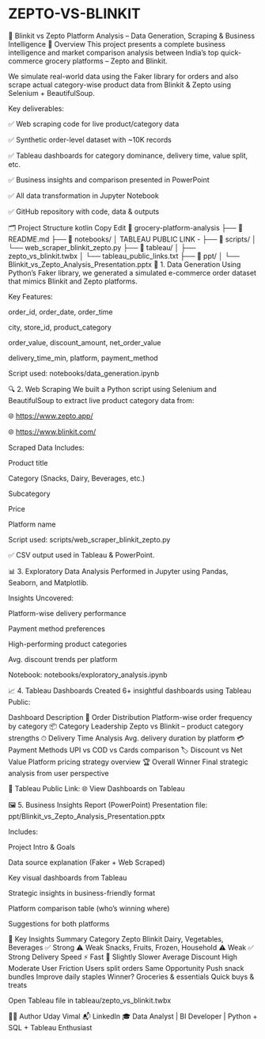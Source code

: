 # ZEPTO-VS-BLINKIT
🛒 Blinkit vs Zepto Platform Analysis – Data Generation, Scraping & Business Intelligence
📌 Overview
This project presents a complete business intelligence and market comparison analysis between India’s top quick-commerce grocery platforms – Zepto and Blinkit.

We simulate real-world data using the Faker library for orders and also scrape actual category-wise product data from Blinkit & Zepto using Selenium + BeautifulSoup.

Key deliverables:

✅ Web scraping code for live product/category data

✅ Synthetic order-level dataset with ~10K records

✅ Tableau dashboards for category dominance, delivery time, value split, etc.

✅ Business insights and comparison presented in PowerPoint

✅ All data transformation in Jupyter Notebook

✅ GitHub repository with code, data & outputs

🗂️ Project Structure
kotlin
Copy
Edit
📁 grocery-platform-analysis
├── 📄 README.md
├── 📁 notebooks/
│   TABLEAU PUBLIC LINK -
├── 📁 scripts/
│   └── web_scraper_blinkit_zepto.py
├── 📁 tableau/
│   ├── zepto_vs_blinkit.twbx
│   └── tableau_public_links.txt
├── 📁 ppt/
│   └── Blinkit_vs_Zepto_Analysis_Presentation.pptx
🧪 1. Data Generation
Using Python’s Faker library, we generated a simulated e-commerce order dataset that mimics Blinkit and Zepto platforms.

Key Features:

order_id, order_date, order_time

city, store_id, product_category

order_value, discount_amount, net_order_value

delivery_time_min, platform, payment_method

Script used:
notebooks/data_generation.ipynb

🔍 2. Web Scraping
We built a Python script using Selenium and BeautifulSoup to extract live product category data from:

🌐 https://www.zepto.app/

🌐 https://www.blinkit.com/

Scraped Data Includes:

Product title

Category (Snacks, Dairy, Beverages, etc.)

Subcategory

Price

Platform name

Script used:
scripts/web_scraper_blinkit_zepto.py

✅ CSV output used in Tableau & PowerPoint.

📊 3. Exploratory Data Analysis
Performed in Jupyter using Pandas, Seaborn, and Matplotlib.

Insights Uncovered:

Platform-wise delivery performance

Payment method preferences

High-performing product categories

Avg. discount trends per platform

Notebook:
notebooks/exploratory_analysis.ipynb

📈 4. Tableau Dashboards
Created 6+ insightful dashboards using Tableau Public:

Dashboard	Description
🧾 Order Distribution	Platform-wise order frequency by category
📦 Category Leadership	Zepto vs Blinkit – product category strengths
⏱ Delivery Time Analysis	Avg. delivery duration by platform
💳 Payment Methods	UPI vs COD vs Cards comparison
🏷 Discount vs Net Value	Platform pricing strategy overview
🏆 Overall Winner	Final strategic analysis from user perspective

🔗 Tableau Public Link:
🌐 View Dashboards on Tableau

🖼 5. Business Insights Report (PowerPoint)
Presentation file:
ppt/Blinkit_vs_Zepto_Analysis_Presentation.pptx

Includes:

Project Intro & Goals

Data source explanation (Faker + Web Scraped)

Key visual dashboards from Tableau

Strategic insights in business-friendly format

Platform comparison table (who’s winning where)

Suggestions for both platforms

🧠 Key Insights Summary
Category	Zepto	Blinkit
Dairy, Vegetables, Beverages	✅ Strong	⚠️ Weak
Snacks, Fruits, Frozen, Household	⚠️ Weak	✅ Strong
Delivery Speed	⚡ Fast	🚚 Slightly Slower
Average Discount	High	Moderate
User Friction	Users split orders	Same
Opportunity	Push snack bundles	Improve daily staples
Winner?	Groceries & essentials	Quick buys & treats


Open Tableau file in tableau/zepto_vs_blinkit.twbx


👨‍💻 Author
Uday Vimal
📬 LinkedIn
🎓 Data Analyst | BI Developer | Python + SQL + Tableau Enthusiast
